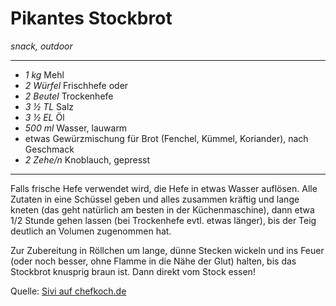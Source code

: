 # Pikantes Stockbrot

*snack, outdoor*

---

- *1 kg* Mehl
- *2 Würfel* Frischhefe oder
- *2 Beutel* Trockenhefe
- *3 ½ TL* Salz
- *3 ½ EL* Öl
- *500 ml* Wasser, lauwarm
- etwas Gewürzmischung für Brot (Fenchel, Kümmel, Koriander), nach Geschmack
- *2 Zehe/n* Knoblauch, gepresst

---

Falls frische Hefe verwendet wird, die Hefe in etwas Wasser auflösen. Alle Zutaten in eine Schüssel geben und alles zusammen kräftig und lange kneten (das geht natürlich am besten in der Küchenmaschine), dann etwa 1/2 Stunde gehen lassen (bei Trockenhefe evtl. etwas länger), bis der Teig deutlich an Volumen zugenommen hat. 

Zur Zubereitung in Röllchen um lange, dünne Stecken wickeln und ins Feuer (oder noch besser, ohne Flamme in die Nähe der Glut) halten, bis das Stockbrot knusprig braun ist. Dann direkt vom Stock essen!

Quelle: [Sivi auf chefkoch.de](https://www.chefkoch.de/rezepte/288461107612610/Stockbrot-pikant.html)